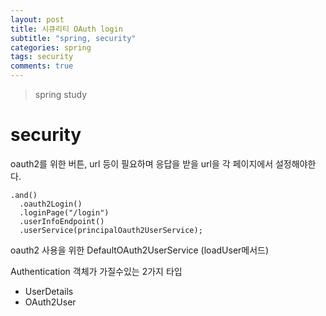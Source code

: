 ```yaml
---
layout: post
title: 시큐리티 OAuth login
subtitle: "spring, security"
categories: spring
tags: security
comments: true
---
```

> spring study

# security
  
  oauth2를 위한 버튼, url 등이 필요하며 응답을 받을 url을 각 페이지에서 설정해야한다. 

  ```
  .and()
    .oauth2Login()
    .loginPage("/login")
    .userInfoEndpoint()
    .userService(principalOauth2UserService);
  ```
  oauth2 사용을 위한 DefaultOAuth2UserService (loadUser메서드)

  Authentication 객체가 가질수있는 2가지 타입
   - UserDetails
   - OAuth2User